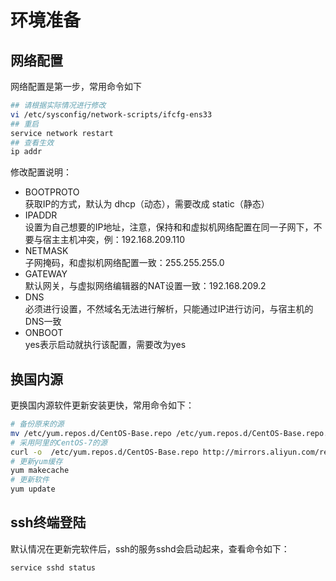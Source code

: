 # 环境准备

## 网络配置
网络配置是第一步，常用命令如下
```bash
## 请根据实际情况进行修改
vi /etc/sysconfig/network-scripts/ifcfg-ens33
## 重启
service network restart
## 查看生效
ip addr
```

修改配置说明：
* BOOTPROTO  
  获取IP的方式，默认为 dhcp（动态），需要改成 static（静态）
* IPADDR   
  设置为自己想要的IP地址，注意，保持和和虚拟机网络配置在同一子网下，不要与宿主主机冲突，例：192.168.209.110
* NETMASK  
  子网掩码，和虚拟机网络配置一致：255.255.255.0
* GATEWAY   
  默认网关，与虚拟网络编辑器的NAT设置一致：192.168.209.2
* DNS  
  必须进行设置，不然域名无法进行解析，只能通过IP进行访问，与宿主机的DNS一致
* ONBOOT   
  yes表示启动就执行该配置，需要改为yes

## 换国内源
更换国内源软件更新安装更快，常用命令如下：
```bash
# 备份原来的源
mv /etc/yum.repos.d/CentOS-Base.repo /etc/yum.repos.d/CentOS-Base.repo.backup
# 采用阿里的CentOS-7的源
curl -o  /etc/yum.repos.d/CentOS-Base.repo http://mirrors.aliyun.com/repo/Centos-7.repo
# 更新yum缓存
yum makecache
# 更新软件
yum update
```

## ssh终端登陆
默认情况在更新完软件后，ssh的服务sshd会启动起来，查看命令如下：
```bash
service sshd status
```

